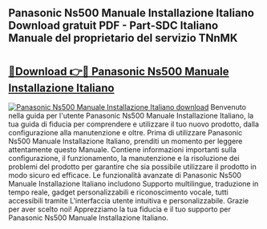## Panasonic Ns500 Manuale Installazione Italiano Download gratuit PDF - Part-SDC Italiano Manuale del proprietario del servizio TNnMK

# <h2><a href="http://dfe9jh.blite.top/?on=Panasonic+Ns500+Manuale+Installazione+Italiano">🔗Download 👉🔴 Panasonic Ns500 Manuale Installazione Italiano</a></h2>

[![Panasonic Ns500 Manuale Installazione Italiano download](https://i.imgur.com/lujVjoI.png)](http://dfe9jh.blite.top/?on=Panasonic+Ns500+Manuale+Installazione+Italiano)
Benvenuto nella guida per l'utente Panasonic Ns500 Manuale Installazione Italiano, la tua guida di fiducia per comprendere e utilizzare il tuo nuovo prodotto, dalla configurazione alla manutenzione e oltre. Prima di utilizzare Panasonic Ns500 Manuale Installazione Italiano, prenditi un momento per leggere attentamente questo Manuale. Contiene informazioni importanti sulla configurazione, il funzionamento, la manutenzione e la risoluzione dei problemi del prodotto per garantire che sia possibile utilizzare il prodotto in modo sicuro ed efficace. Le funzionalità avanzate di Panasonic Ns500 Manuale Installazione Italiano includono Supporto multilingue, traduzione in tempo reale, gadget personalizzabili e riconoscimento vocale, tutti accessibili tramite L'interfaccia utente intuitiva e personalizzabile. Grazie per aver scelto noi! Apprezziamo la tua fiducia e il tuo supporto per Panasonic Ns500 Manuale Installazione Italiano.
